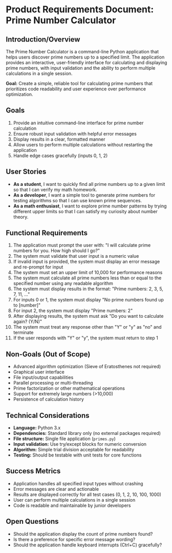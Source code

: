 # Product Requirements Document: Prime Number Calculator

## Introduction/Overview

The Prime Number Calculator is a command-line Python application that helps users discover prime numbers up to a specified limit. The application provides an interactive, user-friendly interface for calculating and displaying prime numbers, with input validation and the ability to perform multiple calculations in a single session.

**Goal:** Create a simple, reliable tool for calculating prime numbers that prioritizes code readability and user experience over performance optimization.

## Goals

1. Provide an intuitive command-line interface for prime number calculation
2. Ensure robust input validation with helpful error messages
3. Display results in a clear, formatted manner
4. Allow users to perform multiple calculations without restarting the application
5. Handle edge cases gracefully (inputs 0, 1, 2)

## User Stories

- **As a student**, I want to quickly find all prime numbers up to a given limit so that I can verify my math homework.
- **As a developer**, I want a simple tool to generate prime numbers for testing algorithms so that I can use known prime sequences.
- **As a math enthusiast**, I want to explore prime number patterns by trying different upper limits so that I can satisfy my curiosity about number theory.

## Functional Requirements

1. The application must prompt the user with: "I will calculate prime numbers for you. How high should I go?"
2. The system must validate that user input is a numeric value
3. If invalid input is provided, the system must display an error message and re-prompt for input
4. The system must set an upper limit of 10,000 for performance reasons
5. The system must calculate all prime numbers less than or equal to the specified number using any readable algorithm
6. The system must display results in the format: "Prime numbers: 2, 3, 5, 7, 11, ..."
7. For inputs 0 or 1, the system must display "No prime numbers found up to [number]"
8. For input 2, the system must display "Prime numbers: 2"
9. After displaying results, the system must ask "Do you want to calculate again? (Y/N)"
10. The system must treat any response other than "Y" or "y" as "no" and terminate
11. If the user responds with "Y" or "y", the system must return to step 1

## Non-Goals (Out of Scope)

- Advanced algorithm optimization (Sieve of Eratosthenes not required)
- Graphical user interface
- File input/output capabilities
- Parallel processing or multi-threading
- Prime factorization or other mathematical operations
- Support for extremely large numbers (>10,000)
- Persistence of calculation history

## Technical Considerations

- **Language:** Python 3.x
- **Dependencies:** Standard library only (no external packages required)
- **File structure:** Single file application (`primes.py`)
- **Input validation:** Use try/except blocks for numeric conversion
- **Algorithm:** Simple trial division acceptable for readability
- **Testing:** Should be testable with unit tests for core functions

## Success Metrics

- Application handles all specified input types without crashing
- Error messages are clear and actionable
- Results are displayed correctly for all test cases (0, 1, 2, 10, 100, 1000)
- User can perform multiple calculations in a single session
- Code is readable and maintainable by junior developers

## Open Questions

- Should the application display the count of prime numbers found?
- Is there a preference for specific error message wording?
- Should the application handle keyboard interrupts (Ctrl+C) gracefully?
